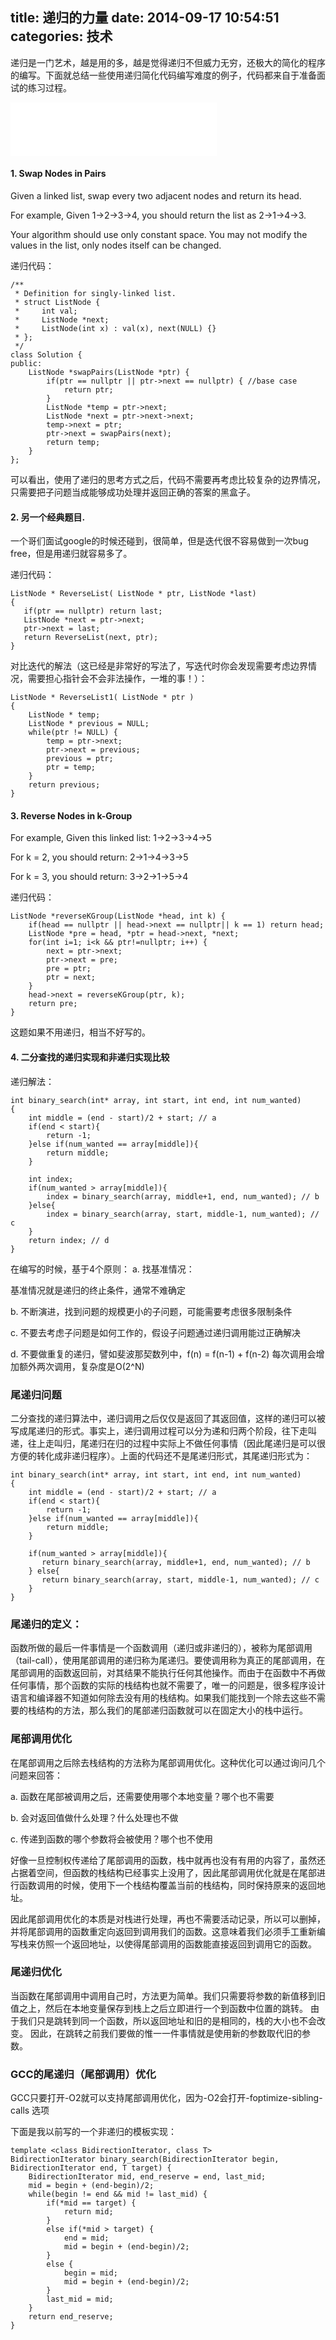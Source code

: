 title: 递归的力量
date: 2014-09-17 10:54:51
categories: 技术
---

递归是一门艺术，越是用的多，越是觉得递归不但威力无穷，还极大的简化的程序的编写。下面就总结一些使用递归简化代码编写难度的例子，代码都来自于准备面试的练习过程。

<!--more-->

<iframe frameborder="no" border="0" marginwidth="0" marginheight="0" width=330 height=86 src="//music.163.com/outchain/player?type=2&id=432506345&auto=1&height=66"></iframe>

#### 1. Swap Nodes in Pairs


Given a linked list, swap every two adjacent nodes and return its head.

For example,
Given 1->2->3->4, you should return the list as 2->1->4->3.

Your algorithm should use only constant space. You may not modify the values in the list, only nodes itself can be changed.

递归代码：

```
/** 
 * Definition for singly-linked list. 
 * struct ListNode { 
 *     int val; 
 *     ListNode *next; 
 *     ListNode(int x) : val(x), next(NULL) {} 
 * }; 
 */  
class Solution {  
public:  
    ListNode *swapPairs(ListNode *ptr) {  
        if(ptr == nullptr || ptr->next == nullptr) { //base case  
            return ptr;  
        }  
        ListNode *temp = ptr->next;  
        ListNode *next = ptr->next->next;  
        temp->next = ptr;  
        ptr->next = swapPairs(next);  
        return temp;  
    }  
};  
```
可以看出，使用了递归的思考方式之后，代码不需要再考虑比较复杂的边界情况，只需要把子问题当成能够成功处理并返回正确的答案的黑盒子。

#### 2.  另一个经典题目.
一个哥们面试google的时候还碰到，很简单，但是迭代很不容易做到一次bug free，但是用递归就容易多了。

递归代码：
```
ListNode * ReverseList( ListNode * ptr, ListNode *last)  
{  
   if(ptr == nullptr) return last;  
   ListNode *next = ptr->next;  
   ptr->next = last;  
   return ReverseList(next, ptr);  
} 
```

对比迭代的解法（这已经是非常好的写法了，写迭代时你会发现需要考虑边界情况，需要担心指针会不会非法操作，一堆的事！）：
```
ListNode * ReverseList1( ListNode * ptr )  
{  
    ListNode * temp;  
    ListNode * previous = NULL;  
    while(ptr != NULL) {  
        temp = ptr->next;  
        ptr->next = previous;  
        previous = ptr;  
        ptr = temp;  
    }  
    return previous;  
}  
```

#### 3. Reverse Nodes in k-Group  
For example,
Given this linked list: 1->2->3->4->5

For k = 2, you should return: 2->1->4->3->5

For k = 3, you should return: 3->2->1->5->4

递归代码：
```
ListNode *reverseKGroup(ListNode *head, int k) {  
    if(head == nullptr || head->next == nullptr|| k == 1) return head;  
    ListNode *pre = head, *ptr = head->next, *next;  
    for(int i=1; i<k && ptr!=nullptr; i++) {  
        next = ptr->next;  
        ptr->next = pre;  
        pre = ptr;  
        ptr = next;  
    }  
    head->next = reverseKGroup(ptr, k);  
    return pre;  
}
```  
这题如果不用递归，相当不好写的。

#### 4. 二分查找的递归实现和非递归实现比较

递归解法：
```
int binary_search(int* array, int start, int end, int num_wanted)    
{    
    int middle = (end - start)/2 + start; // a    
    if(end < start){    
        return -1;    
    }else if(num_wanted == array[middle]){    
        return middle;    
    }    
    
    int index;    
    if(num_wanted > array[middle]){    
        index = binary_search(array, middle+1, end, num_wanted); // b    
    }else{    
        index = binary_search(array, start, middle-1, num_wanted); // c    
    }    
    return index; // d    
}
```
在编写的时候，基于4个原则：
a. 找基准情况：

基准情况就是递归的终止条件，通常不难确定

b. 不断演进，找到问题的规模更小的子问题，可能需要考虑很多限制条件

c. 不要去考虑子问题是如何工作的，假设子问题通过递归调用能过正确解决

d. 不要做重复的递归，譬如斐波那契数列中，f(n) = f(n-1) + f(n-2) 每次调用会增加额外两次调用，复杂度是O(2^N)

### 尾递归问题

二分查找的递归算法中，递归调用之后仅仅是返回了其返回值，这样的递归可以被写成尾递归的形式。事实上，递归调用过程可以分为递和归两个阶段，往下走叫递，往上走叫归，尾递归在归的过程中实际上不做任何事情（因此尾递归是可以很方便的转化成非递归程序）。上面的代码还不是尾递归形式，其尾递归形式为：

```
int binary_search(int* array, int start, int end, int num_wanted)    
{    
    int middle = (end - start)/2 + start; // a    
    if(end < start){    
        return -1;    
    }else if(num_wanted == array[middle]){    
        return middle;    
    }    
  
    if(num_wanted > array[middle]){    
       return binary_search(array, middle+1, end, num_wanted); // b    
    } else{    
       return binary_search(array, start, middle-1, num_wanted); // c    
    }    
}
```   

### 尾递归的定义：
函数所做的最后一件事情是一个函数调用（递归或非递归的），被称为尾部调用（tail-call），使用尾部调用的递归称为尾递归。要使调用称为真正的尾部调用，在尾部调用的函数返回前，对其结果不能执行任何其他操作。而由于在函数中不再做任何事情，那个函数的实际的栈结构也就不需要了，唯一的问题是，很多程序设计语言和编译器不知道如何除去没有用的栈结构。如果我们能找到一个除去这些不需要的栈结构的方法，那么我们的尾部递归函数就可以在固定大小的栈中运行。

### 尾部调用优化

在尾部调用之后除去栈结构的方法称为尾部调用优化。这种优化可以通过询问几个问题来回答：

a. 函数在尾部被调用之后，还需要使用哪个本地变量？哪个也不需要

b. 会对返回值做什么处理？什么处理也不做

c. 传递到函数的哪个参数将会被使用？哪个也不使用

好像一旦控制权传递给了尾部调用的函数，栈中就再也没有有用的内容了，虽然还占据着空间，但函数的栈结构已经事实上没用了，因此尾部调用优化就是在尾部进行函数调用的时候，使用下一个栈结构覆盖当前的栈结构，同时保持原来的返回地址。

因此尾部调用优化的本质是对栈进行处理，再也不需要活动记录，所以可以删掉，并将尾部调用的函数重定向返回到调用我们的函数。这意味着我们必须手工重新编写栈来仿照一个返回地址，以使得尾部调用的函数能直接返回到调用它的函数。

### 尾递归优化

当函数在尾部调用中调用自己时，方法更为简单。我们只需要将参数的新值移到旧值之上，然后在本地变量保存到栈上之后立即进行一个到函数中位置的跳转。 由于我们只是跳转到同一个函数，所以返回地址和旧的是相同的，栈的大小也不会改变。 因此，在跳转之前我们要做的惟一一件事情就是使用新的参数取代旧的参数。

### GCC的尾递归（尾部调用）优化

GCC只要打开-O2就可以支持尾部调用优化，因为-O2会打开-foptimize-sibling-calls 选项

下面是我以前写的一个非递归的模板实现：

```
template <class BidirectionIterator, class T>    
BidirectionIterator binary_search(BidirectionIterator begin, BidirectionIterator end, T target) {    
    BidirectionIterator mid, end_reserve = end, last_mid;    
    mid = begin + (end-begin)/2;    
    while(begin != end && mid != last_mid) {    
        if(*mid == target) {    
            return mid;    
        }    
        else if(*mid > target) {    
            end = mid;    
            mid = begin + (end-begin)/2;    
        }    
        else {    
            begin = mid;    
            mid = begin + (end-begin)/2;    
        }       
        last_mid = mid;    
    }    
    return end_reserve;    
}    
```
